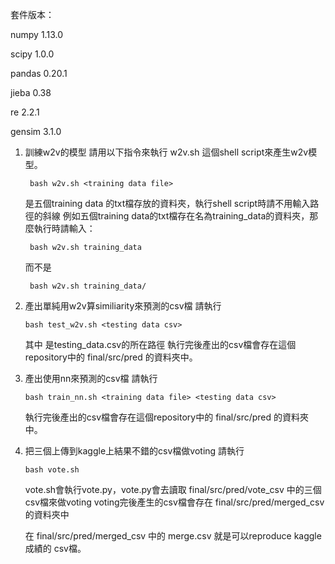套件版本：

numpy 1.13.0

scipy 1.0.0

pandas 0.20.1

jieba 0.38

re 2.2.1

gensim 3.1.0

1. 訓練w2v的模型
    請用以下指令來執行 w2v.sh 這個shell script來產生w2v模型。

        bash w2v.sh <training data file>

    <training data file>是五個training data 的txt檔存放的資料夾，執行shell script時請不用輸入路徑的斜線
    例如五個training data的txt檔存在名為training_data的資料夾，那麼執行時請輸入：

        bash w2v.sh training_data

    而不是

        bash w2v.sh training_data/

2. 產出單純用w2v算similiarity來預測的csv檔
   請執行

       bash test_w2v.sh <testing data csv>

   其中<testing data csv> 是testing_data.csv的所在路徑
   執行完後產出的csv檔會存在這個repository中的 final/src/pred 的資料夾中。

3. 產出使用nn來預測的csv檔
   請執行

       bash train_nn.sh <training data file> <testing data csv>

   執行完後產出的csv檔會存在這個repository中的 final/src/pred 的資料夾中。
   
4. 把三個上傳到kaggle上結果不錯的csv檔做voting
   請執行

       bash vote.sh   

   vote.sh會執行vote.py，vote.py會去讀取 final/src/pred/vote_csv 中的三個csv檔來做voting
   voting完後產生的csv檔會存在 final/src/pred/merged_csv 的資料夾中
   
   在 final/src/pred/merged_csv 中的 merge.csv 就是可以reproduce kaggle成績的 csv檔。
   
   
   
   
   
